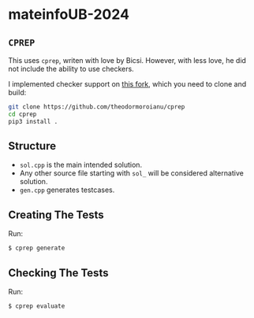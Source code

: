 # mateinfoUB-2024

## `CPREP`

This uses `cprep`, writen with love by Bicsi.
However, with less love, he did not include the ability to use checkers.

I implemented checker support on [this fork](https://github.com/theodormoroianu/cprep), which you need to clone and build:

```Bash
git clone https://github.com/theodormoroianu/cprep
cd cprep
pip3 install .
```

## Structure

 * `sol.cpp` is the main intended solution.
 * Any other source file starting with `sol_` will be considered alternative solution.
 * `gen.cpp` generates testcases.

## Creating The Tests

Run:
```Bash
$ cprep generate
```

## Checking The Tests

Run:
```Bash
$ cprep evaluate
```